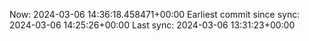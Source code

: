 Now: 2024-03-06 14:36:18.458471+00:00 Earliest commit since sync: 2024-03-06 14:25:26+00:00 Last sync: 2024-03-06 13:31:23+00:00
